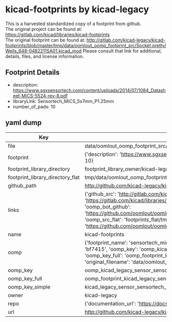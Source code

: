 # kicad-footprints by kicad-legacy  
This is a harvested standardized copy of a footprint from github.  
The original project can be found at:  
https://gitlab.com/kicad/libraries/kicad-footprints  
The original footprint can be found at:
http://gitlab.com/kicad-legacy/kicad-footprints/blob/master/tmp/data/oomlout_oomp_footprint_src/Socket.pretty/Wells_648-0482211SA01.kicad_mod
Please consult that link for additional, details, files, and license information.  
## Footprint Details
* description: https://www.sgxsensortech.com/content/uploads/2014/07/1084_Datasheet-MiCS-5524-rev-8.pdf  
* libraryLink: Sensortech_MiCS_5x7mm_P1.25mm  
* number_of_pads: 10  
## yaml dump  
| Key | Value |  
| --- | --- |  
| file | data/oomlout_oomp_footprint_src/kicad-footprints/Sensor.pretty/Sensortech_MiCS_5x7mm_P1.25mm.kicad_mod |  
| footprint | {'description': 'https://www.sgxsensortech.com/content/uploads/2014/07/1084_Datasheet-MiCS-5524-rev-8.pdf', 'libraryLink': 'Sensortech_MiCS_5x7mm_P1.25mm', 'number_of_pads': 10} |  
| footprint_library_directory | footprint_library_owner/kicad-legacy_kicad-footprints |  
| footprint_library_directory_flat | tmp/data/oomlout_oomp_footprint_src/footprints_flat/kicad_legacy_sensor_sensortech_mics_5x7mm_p1_25mm/working |  
| github_path | http://github.com/kicad-legacy/kicad-footprints/blob/master/tmp/data/oomlout_oomp_footprint_src/Sensor.pretty/Sensortech_MiCS_5x7mm_P1.25mm.kicad_mod |  
| links | {'github_src': 'http://gitlab.com/kicad-legacy/kicad-footprints/blob/master/tmp/data/oomlout_oomp_footprint_src/Socket.pretty/Wells_648-0482211SA01.kicad_mod', 'github_src_repo': 'https://gitlab.com/kicad/libraries/kicad-footprints', 'oomp_bot': 'tmp/data/oomlout_oomp_footprint_src/footprints/kicad_legacy_sensor_sensortech_mics_5x7mm_p1_25mm/working', 'oomp_bot_github': 'https://github.com/oomlout/oomlout_oomp_footprint_bot/tree/main/tmp/data/oomlout_oomp_footprint_src/footprints/kicad_legacy_sensor_sensortech_mics_5x7mm_p1_25mm/working', 'oomp_src_flat': 'footprints_flat/tmp/data/oomlout_oomp_footprint_src/footprints_flat/kicad_legacy_sensor_sensortech_mics_5x7mm_p1_25mm/working', 'oomp_src_flat_github': 'https://github.com/oomlout/oomlout_oomp_footprint_src/tree/main/tmp/data/oomlout_oomp_footprint_src/footprints_flat/kicad_legacy_sensor_sensortech_mics_5x7mm_p1_25mm/working'} |  
| name | kicad-footprints |  
| oomp | {'footprint_name': 'sensortech_mics_5x7mm_p1_25mm', 'library_name': 'sensor', 'md5': 'bf7415a23a1131063f7420cb81806533', 'md5_10': 'bf7415a23a', 'md5_5': 'bf741', 'md5_6': 'bf7415', 'oomp_key': 'oomp_kicad_legacy_sensor_sensortech_mics_5x7mm_p1_25mm', 'oomp_key_extra': 'oomp_footprint_kicad_legacy_sensor_sensortech_mics_5x7mm_p1_25mm', 'oomp_key_full': 'oomp_footprint_kicad_legacy_sensor_sensortech_mics_5x7mm_p1_25mm_bf7415', 'oomp_key_simple': 'kicad_legacy_sensor_sensortech_mics_5x7mm_p1_25mm', 'original_filename': 'data/oomlout_oomp_footprint_src/kicad-footprints/Sensor.pretty/Sensortech_MiCS_5x7mm_P1.25mm.kicad_mod', 'owner_name': 'kicad_legacy'} |  
| oomp_key | oomp_kicad_legacy_sensor_sensortech_mics_5x7mm_p1_25mm |  
| oomp_key_full | oomp_footprint_kicad_legacy_sensor_sensortech_mics_5x7mm_p1_25mm |  
| oomp_key_simple | kicad_legacy_sensor_sensortech_mics_5x7mm_p1_25mm |  
| owner | kicad-legacy |  
| repo | {'documentation_url': 'https://docs.github.com/rest/repos/repos#get-a-repository', 'message': 'Not Found'} |  
| url | http://github.com/kicad-legacy/kicad-footprints |  


